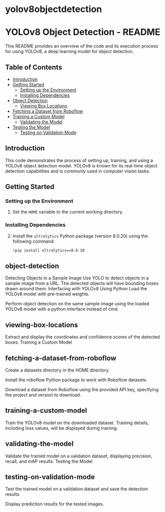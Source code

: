 # yolov8objectdetection
# YOLOv8 Object Detection - README

This README provides an overview of the code and its execution process for using YOLOv8, a deep learning model for object detection.

## Table of Contents
- [Introduction](#introduction)
- [Getting Started](#getting-started)
  - [Setting up the Environment](#setting-up-the-environment)
  - [Installing Dependencies](#installing-dependencies)
- [Object Detection](#object-detection)
  - [Viewing Box Locations](#viewing-box-locations)
- [Fetching a Dataset from Roboflow](#fetching-a-dataset-from-roboflow)
- [Training a Custom Model](#training-a-custom-model)
  - [Validating the Model](#validating-the-model)
- [Testing the Model](#testing-the-model)
  - [Testing on Validation Mode](#testing-on-validation-mode)

## Introduction

This code demonstrates the process of setting up, training, and using a YOLOv8 object detection model. YOLOv8 is known for its real-time object detection capabilities and is commonly used in computer vision tasks.

## Getting Started

### Setting up the Environment

1. Set the `HOME` variable to the current working directory.

### Installing Dependencies

2. Install the `ultralytics` Python package (version 8.0.20) using the following command:
   ```markdown
   !pip install ultralytics==8.0.20

## object-detection
Detecting Objects in a Sample Image
Use YOLO to detect objects in a sample image from a URL. The detected objects will have bounding boxes drawn around them.
Interfacing with YOLOv8 Using Python
Load the YOLOv8 model with pre-trained weights.

Perform object detection on the same sample image using the loaded YOLOv8 model with a python interface instead of cmd.

## viewing-box-locations
Extract and display the coordinates and confidence scores of the detected boxes.
Training a Custom Model
## fetching-a-dataset-from-roboflow
Create a datasets directory in the HOME directory.

Install the roboflow Python package to work with Roboflow datasets.

Download a dataset from Roboflow using the provided API key, specifying the project and version to download.

## training-a-custom-model
Train the YOLOv8 model on the downloaded dataset. Training details, including loss values, will be displayed during training.
## validating-the-model
Validate the trained model on a validation dataset, displaying precision, recall, and mAP results.
Testing the Model
## testing-on-validation-mode
Test the trained model on a validation dataset and save the detection results.

Display prediction results for the tested images.

